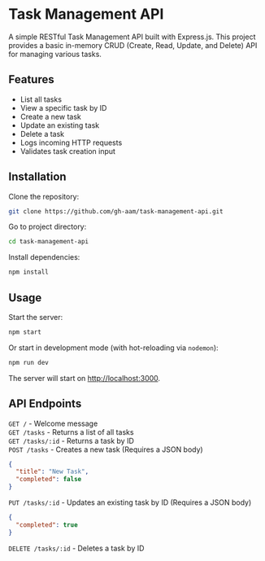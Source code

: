 # Task Management API
A simple RESTful Task Management API built with Express.js. This project provides a basic in-memory CRUD (Create, Read, Update, and Delete) API for managing various tasks.

## Features
- List all tasks
- View a specific task by ID
- Create a new task
- Update an existing task
- Delete a task
- Logs incoming HTTP requests
- Validates task creation input

## Installation
Clone the repository:
```bash
git clone https://github.com/gh-aam/task-management-api.git
```
Go to project directory:
```bash
cd task-management-api
```
Install dependencies:
```bash
npm install
```

## Usage
Start the server:
```bash
npm start
```
Or start in development mode (with hot-reloading via `nodemon`):
```bash
npm run dev
```
The server will start on [http://localhost:3000](http://localhost:3000).

## API Endpoints
`GET /` - Welcome message   
`GET /tasks` - Returns a list of all tasks   
`GET /tasks/:id` - Returns a task by ID   
`POST /tasks` - Creates a new task (Requires a JSON body)
```json
{
  "title": "New Task",
  "completed": false
}
```
`PUT /tasks/:id` - Updates an existing task by ID (Requires a JSON body)
```json
{
  "completed": true
}
```
`DELETE /tasks/:id` - Deletes a task by ID